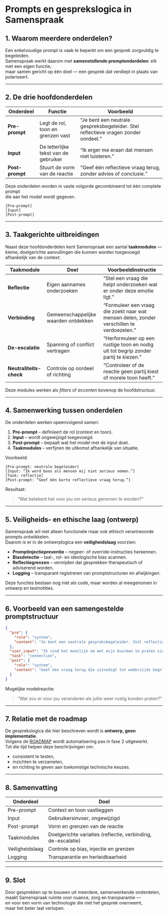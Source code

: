 # Prompts en gesprekslogica in Samenspraak

## 1. Waarom meerdere onderdelen?

Een enkelvoudige prompt is vaak te beperkt om een gesprek zorgvuldig te begeleiden.  
Samenspraak werkt daarom met **samenstellende promptonderdelen**: elk met een eigen functie,  
maar samen gericht op één doel — een gesprek dat verdiept in plaats van polariseert.

---

## 2. De drie hoofdonderdelen

| Onderdeel | Functie | Voorbeeld |
|------------|----------|-----------|
| **Pre-prompt** | Legt de rol, toon en grenzen vast | “Je bent een neutrale gespreksbegeleider. Stel reflectieve vragen zonder oordeel.” |
| **Input** | De letterlijke tekst van de gebruiker | “Ik erger me eraan dat mensen niet luisteren.” |
| **Post-prompt** | Stuurt de vorm van de reactie | “Geef één reflectieve vraag terug, zonder advies of conclusie.” |

Deze onderdelen worden in vaste volgorde gecombineerd tot één complete prompt  
die aan het model wordt gegeven.

~~~text
[Pre-prompt]
[Input]
[Post-prompt]
~~~

---

## 3. Taakgerichte uitbreidingen

Naast deze hoofdonderdelen kent Samenspraak een aantal **taakmodules** —  
kleine, doelgerichte aanvullingen die kunnen worden toegevoegd afhankelijk van de context:

| Taakmodule | Doel | Voorbeeldinstructie |
|-------------|------|--------------------|
| **Reflectie** | Eigen aannames onderzoeken | “Stel een vraag die helpt onderzoeken wat er onder deze emotie ligt.” |
| **Verbinding** | Gemeenschappelijke waarden ontdekken | “Formuleer een vraag die zoekt naar wat mensen delen, zonder verschillen te verdoezelen.” |
| **De-escalatie** | Spanning of conflict vertragen | “Herformuleer op een rustige toon en nodig uit tot begrip zonder partij te kiezen.” |
| **Neutraliteits-check** | Controle op oordeel of richting | “Controleer of de reactie geen partij kiest of morele toon heeft.” |

Deze modules werken als *filters* of *accenten* bovenop de hoofdstructuur.

---

## 4. Samenwerking tussen onderdelen

De onderdelen werken opeenvolgend samen:

1. **Pre-prompt** – definieert de rol (context en toon).  
2. **Input** – wordt ongewijzigd toegevoegd.  
3. **Post-prompt** – bepaalt wat het model met de input doet.  
4. **Taakmodules** – verfijnen de uitkomst afhankelijk van situatie.  

Voorbeeld:

~~~text
[Pre-prompt: neutrale begeleider]
[Input: “Ik word boos als mensen mij niet serieus nemen.”]
[Task: reflectie]
[Post-prompt: “Geef één korte reflectieve vraag terug.”]
~~~

Resultaat:

> “Wat betekent het voor jou om serieus genomen te worden?”

---

## 5. Veiligheids- en ethische laag (ontwerp)

Samenspraak wil niet alleen functionele maar ook ethisch verantwoorde prompts ontwikkelen.  
Daarom is er in de ontwerplogica een **veiligheidslaag** voorzien:

- **Promptinjectiepreventie** – negeer- of override-instructies herkennen.  
- **Biasdetectie** – taal-, rol- en ideologische bias scannen.  
- **Reflectiegrenzen** – vermijden dat gesprekken therapeutisch of adviserend worden.  
- **Logging** – transparant registreren van promptstructuren en afwijkingen.

Deze functies bestaan nog niet als code, maar worden al meegenomen in ontwerp en testnotities.

---

## 6. Voorbeeld van een samengestelde promptstructuur

~~~json
{
  "pre": {
    "role": "system",
    "content": "Je bent een neutrale gespreksbegeleider. Stel reflectieve vragen zonder oordeel of richting."
  },
  "user_input": "Ik vind het moeilijk om met mijn buurman te praten sinds die ruzie over de tuin.",
  "task": "connection",
  "post": {
    "role": "system",
    "content": "Geef één vraag terug die uitnodigt tot wederzijds begrip. Geen advies of oordeel."
  }
}
~~~

Mogelijke modelreactie:  
> “Wat zou er voor jou veranderen als jullie weer rustig konden praten?”

---

## 7. Relatie met de roadmap

De gesprekslogica die hier beschreven wordt is **ontwerp, geen implementatie**.  
Volgens de [ROADMAP](../ROADMAP.md) wordt automatisering pas in fase 2 uitgewerkt.  
Tot die tijd helpen deze beschrijvingen om:

- consistent te testen,  
- inzichten te verzamelen,  
- en richting te geven aan toekomstige technische keuzes.

---

## 8. Samenvatting

| Onderdeel | Doel |
|------------|------|
| Pre-prompt | Context en toon vastleggen |
| Input | Gebruikersinvoer, ongewijzigd |
| Post-prompt | Vorm en grenzen van de reactie |
| Taakmodules | Doelgerichte variaties (reflectie, verbinding, de-escalatie) |
| Veiligheidslaag | Controle op bias, injectie en grenzen |
| Logging | Transparantie en herleidbaarheid |

---

## 9. Slot

Door gesprekken op te bouwen uit meerdere, samenwerkende onderdelen,  
maakt Samenspraak ruimte voor nuance, zorg en transparantie —  
en voor een vorm van technologie die niet het gesprek overneemt,  
maar het beter laat verlopen.
